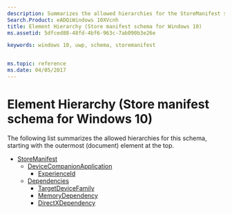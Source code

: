 ```yaml
---
description: Summarizes the allowed hierarchies for the StoreManifest schema.
Search.Product: eADQiWindows 10XVcnh
title: Element Hierarchy (Store manifest schema for Windows 10)
ms.assetid: 5dfced88-48fd-4bf6-963c-7ab090b3e26e

keywords: windows 10, uwp, schema, storemanifest


ms.topic: reference
ms.date: 04/05/2017
---
```


# Element Hierarchy (Store manifest schema for Windows 10)


The following list summarizes the allowed hierarchies for this schema, starting with the outermost (document) element at the top.

-   [StoreManifest](element-storemanifest.md)
    -   [DeviceCompanionApplication](element-devicecompanionapplication.md)
        -   [ExperienceId](element-experienceid.md)
    -   [Dependencies](element-dependencies.md)
        -   [TargetDeviceFamily](element-targetdevicefamily.md)
        -   [MemoryDependency](element-memorydependency.md)
        -   [DirectXDependency](element-directxdependency.md)

 

 



